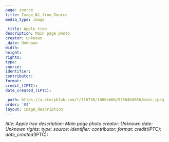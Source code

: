 ```yaml
---
page: source
title: Image_№1_from_Source
media_type: image

_title: Apple tree
description: Main page photo
creator: Unknown
_date: Unknown
width:
height:
rights: 
type: 
source:
identifier:
contributor:
format:
credit_(IPTC):
date_created_(IPTC):

_path: https://a.storyblok.com/f/116736/1000x666/97564b8080/main.jpeg 
order: '04'
layout: image_description
---
```


_title: Apple tree
description: Main page photo
creator: Unknown
_date: Unknown
rights: 
type: 
source:
identifier:
contributor:
format:
credit_(IPTC):
date_created_(IPTC):

